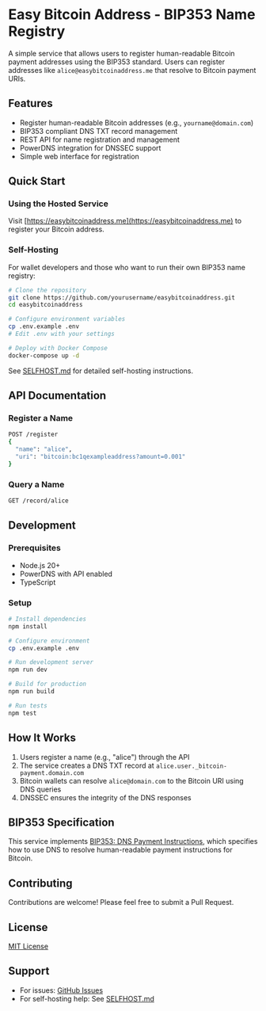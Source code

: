 # Easy Bitcoin Address - BIP353 Name Registry

A simple service that allows users to register human-readable Bitcoin payment addresses using the BIP353 standard. Users can register addresses like `alice@easybitcoinaddress.me` that resolve to Bitcoin payment URIs.

## Features

- Register human-readable Bitcoin addresses (e.g., `yourname@domain.com`)
- BIP353 compliant DNS TXT record management
- REST API for name registration and management
- PowerDNS integration for DNSSEC support
- Simple web interface for registration

## Quick Start

### Using the Hosted Service

Visit [https://easybitcoinaddress.me](https://easybitcoinaddress.me) to register your Bitcoin address.

### Self-Hosting

For wallet developers and those who want to run their own BIP353 name registry:

```bash
# Clone the repository
git clone https://github.com/yourusername/easybitcoinaddress.git
cd easybitcoinaddress

# Configure environment variables
cp .env.example .env
# Edit .env with your settings

# Deploy with Docker Compose
docker-compose up -d
```

See [SELFHOST.md](./SELFHOST.md) for detailed self-hosting instructions.

## API Documentation

### Register a Name

```bash
POST /register
{
  "name": "alice",
  "uri": "bitcoin:bc1qexampleaddress?amount=0.001"
}
```

### Query a Name

```bash
GET /record/alice
```


## Development

### Prerequisites

- Node.js 20+
- PowerDNS with API enabled
- TypeScript

### Setup

```bash
# Install dependencies
npm install

# Configure environment
cp .env.example .env

# Run development server
npm run dev

# Build for production
npm run build

# Run tests
npm test
```

## How It Works

1. Users register a name (e.g., "alice") through the API
2. The service creates a DNS TXT record at `alice.user._bitcoin-payment.domain.com`
3. Bitcoin wallets can resolve `alice@domain.com` to the Bitcoin URI using DNS queries
4. DNSSEC ensures the integrity of the DNS responses

## BIP353 Specification

This service implements [BIP353: DNS Payment Instructions](https://github.com/bitcoin/bips/blob/master/bip-0353.mediawiki), which specifies how to use DNS to resolve human-readable payment instructions for Bitcoin.

## Contributing

Contributions are welcome! Please feel free to submit a Pull Request.

## License

[MIT License](LICENSE)

## Support

- For issues: [GitHub Issues](https://github.com/yourusername/easybitcoinaddress/issues)
- For self-hosting help: See [SELFHOST.md](./SELFHOST.md)